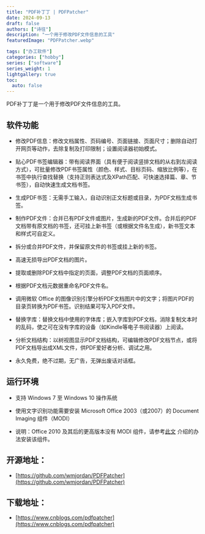 ```yaml
---
title: "PDF补丁丁 | PDFPatcher"
date: 2024-09-13
draft: false
authors: ["诗往"]
description: "一个用于修改PDF文件信息的工具"
featuredImage: "PDFPatcher.webp"

tags: ["办工软件"]
categories: ["hobby"]
series: ["software"]
series_weight: 1
lightgallery: true
toc:
  auto: false
---
```


PDF补丁丁是一个用于修改PDF文件信息的工具。

<!--more-->

## 软件功能

- 修改PDF信息：修改文档属性、页码编号、页面链接、页面尺寸；删除自动打开网页等动作，去除复制及打印限制；设置阅读器初始模式。

- 贴心PDF书签编辑器：带有阅读界面（具有便于阅读竖排文档的从右到左阅读方式），可批量修改PDF书签属性（颜色、样式、目标页码、缩放比例等），在书签中执行查找替换（支持正则表达式及XPath匹配、可快速选择篇、章、节书签），自动快速生成文档书签。

- 生成PDF书签：无需手工输入，自动识别正文标题或目录，为PDF文档生成书签。

- 制作PDF文件：合并已有PDF文件或图片，生成新的PDF文件。合并后的PDF文档带有原文档的书签，还可挂上新书签（或根据文件名生成），新书签文本和样式可自定义。

- 拆分或合并PDF文件，并保留原文件的书签或挂上新的书签。

- 高速无损导出PDF文档的图片。

- 提取或删除PDF文档中指定的页面，调整PDF文档的页面顺序。

- 根据PDF文档元数据重命名PDF文件名。

- 调用微软 Office 的图像识别引擎分析PDF文档图片中的文字；将图片PDF的目录页转换为PDF书签。识别结果可写入PDF文件。

- 替换字库：替换文档中使用的字体库；嵌入字库到PDF文档，消除复制文本时的乱码，使之可在没有字库的设备（如Kindle等电子书阅读器）上阅读。

- 分析文档结构：以树视图显示PDF文档结构，可编辑修改PDF文档节点，或将PDF文档导出成XML文件，供PDF爱好者分析、调试之用。

- 永久免费，绝不过期，无广告，无弹出废话对话框。


## 运行环境

- 支持 Windows 7 至 Windows 10 操作系统

- 使用文字识别功能需要安装 Microsoft Office 2003（或2007）的 Document Imaging 组件（MODI）

- 说明：Office 2010 及其后的更高版本没有 MODI 组件，请参考[此文](http://support.microsoft.com/kb/982760/zh-cn) 介绍的办法安装该组件。


## 开源地址：

- [https://github.com/wmjordan/PDFPatcher](https://github.com/wmjordan/PDFPatcher)


## 下载地址：

- [https://www.cnblogs.com/pdfpatcher](https://www.cnblogs.com/pdfpatcher)